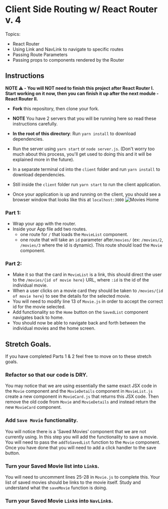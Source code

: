 # Client Side Routing w/ React Router v. 4


Topics:

* React Router
* Using Link and NavLink to navigate to specific routes
* Passing Route Parameters
* Passing props to components rendered by the Router

## Instructions

**NOTE ⚠️ - You will NOT need to finish this project after React Router I. Start working on it now, then you can finish it up after the next module - React Router II.**

* **Fork** this repository, then clone your fork.
* **NOTE** You have 2 servers that you will be running here so read these instructions carefully.
* **In the root of this directory**: Run `yarn install` to download dependencies.
* Run the server using `yarn start` or `node server.js`. (Don't worry too much about this process, you'll get used to doing this and it will be explained more in the future).
* In a separate terminal cd into the `client` folder and run `yarn install` to download dependencies.
* Still inside the `client` folder run `yarn start` to run the client application.

* Once your application is up and running on the client, you should see a browser window that looks like this at `localhost:3000`
  ![Movies Home](https://ibin.co/3xhmmHVl9BKF.png)

### Part 1:

* Wrap your app with the router.
* Inside your App file add two routes.
  * one route for `/` that loads the `MovieList` component.
  * one route that will take an `id` parameter after`/movies/` (ex: `/movies/2`, `/movies/3` where the id is dynamic). This route should load the `Movie` component.

### Part 2:

* Make it so that the card in `MovieList` is a link, this should direct the user to the `/movies/{id of movie here}` URL, where `:id` is the id of the individual movie.
* When a user clicks on a movie card they should be taken to `/movies/{id of movie here}` to see the details for the selected movie.
* You will need to modify line 13 of `Movie.js` in order to accept the correct id for the movie selected.
* Add functionality so the `Home` button on the `SavedList` component navigates back to home.
* You should now be able to navigate back and forth between the individual movies and the home screen.

## Stretch Goals.

If you have completed Parts 1 & 2 feel free to move on to these stretch goals.

### Refactor so that our code is DRY.

You may notice that we are using essentially the same exact JSX code in the `Movie` component and the `MovieDetails` component in `MovieList.js` create a new component in `MovieCard.js` that returns this JSX code. Then remove the old code from `Movie` and `MovieDetails` and instead return the new `MovieCard` component.

### Add `Save Movie` functionality.

You will notice there is a 'Saved Movies' component that we are not currently using. In this step you will add the functionality to save a movie. You will need to pass the `addToSavedList` function to the `Movie` component. Once you have done that you will need to add a click handler to the save button.

### Turn your Saved Movie list into `Link`s.

You will need to uncomment lines 25-28 in `Movie.js` to complete this. Your list of saved movies should be links to the movie itself. Study and understand what the `saveMovie` function is doing.

### Turn your Saved Movie `Link`s into `NavLink`s.
